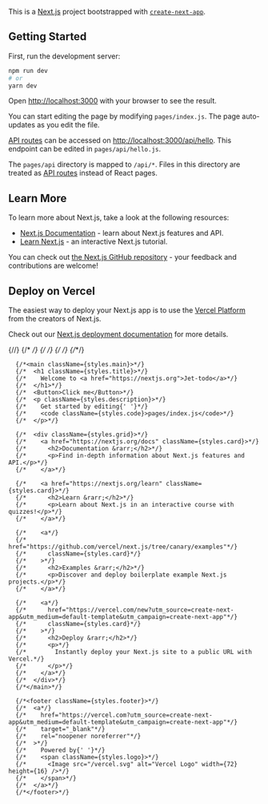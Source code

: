 This is a [Next.js](https://nextjs.org/) project bootstrapped with [`create-next-app`](https://github.com/vercel/next.js/tree/canary/packages/create-next-app).

## Getting Started

First, run the development server:

```bash
npm run dev
# or
yarn dev
```

Open [http://localhost:3000](http://localhost:3000) with your browser to see the result.

You can start editing the page by modifying `pages/index.js`. The page auto-updates as you edit the file.

[API routes](https://nextjs.org/docs/api-routes/introduction) can be accessed on [http://localhost:3000/api/hello](http://localhost:3000/api/hello). This endpoint can be edited in `pages/api/hello.js`.

The `pages/api` directory is mapped to `/api/*`. Files in this directory are treated as [API routes](https://nextjs.org/docs/api-routes/introduction) instead of React pages.

## Learn More

To learn more about Next.js, take a look at the following resources:

- [Next.js Documentation](https://nextjs.org/docs) - learn about Next.js features and API.
- [Learn Next.js](https://nextjs.org/learn) - an interactive Next.js tutorial.

You can check out [the Next.js GitHub repository](https://github.com/vercel/next.js/) - your feedback and contributions are welcome!

## Deploy on Vercel

The easiest way to deploy your Next.js app is to use the [Vercel Platform](https://vercel.com/new?utm_medium=default-template&filter=next.js&utm_source=create-next-app&utm_campaign=create-next-app-readme) from the creators of Next.js.

Check out our [Next.js deployment documentation](https://nextjs.org/docs/deployment) for more details.

{/*<Head>*/}
{/*  <title>Create Next App</title>*/}
{/*  <meta name="description" content="Generated by create next app" />*/}
{/*  <link rel="icon" href="/favicon.ico" />*/}
{/*</Head>*/}

      {/*<main className={styles.main}>*/}
      {/*  <h1 className={styles.title}>*/}
      {/*    Welcome to <a href="https://nextjs.org">Jet-todo</a>*/}
      {/*  </h1>*/}
      {/*  <Button>Click me</Button>*/}
      {/*  <p className={styles.description}>*/}
      {/*    Get started by editing{' '}*/}
      {/*    <code className={styles.code}>pages/index.js</code>*/}
      {/*  </p>*/}

      {/*  <div className={styles.grid}>*/}
      {/*    <a href="https://nextjs.org/docs" className={styles.card}>*/}
      {/*      <h2>Documentation &rarr;</h2>*/}
      {/*      <p>Find in-depth information about Next.js features and API.</p>*/}
      {/*    </a>*/}

      {/*    <a href="https://nextjs.org/learn" className={styles.card}>*/}
      {/*      <h2>Learn &rarr;</h2>*/}
      {/*      <p>Learn about Next.js in an interactive course with quizzes!</p>*/}
      {/*    </a>*/}

      {/*    <a*/}
      {/*      href="https://github.com/vercel/next.js/tree/canary/examples"*/}
      {/*      className={styles.card}*/}
      {/*    >*/}
      {/*      <h2>Examples &rarr;</h2>*/}
      {/*      <p>Discover and deploy boilerplate example Next.js projects.</p>*/}
      {/*    </a>*/}

      {/*    <a*/}
      {/*      href="https://vercel.com/new?utm_source=create-next-app&utm_medium=default-template&utm_campaign=create-next-app"*/}
      {/*      className={styles.card}*/}
      {/*    >*/}
      {/*      <h2>Deploy &rarr;</h2>*/}
      {/*      <p>*/}
      {/*        Instantly deploy your Next.js site to a public URL with Vercel.*/}
      {/*      </p>*/}
      {/*    </a>*/}
      {/*  </div>*/}
      {/*</main>*/}

      {/*<footer className={styles.footer}>*/}
      {/*  <a*/}
      {/*    href="https://vercel.com?utm_source=create-next-app&utm_medium=default-template&utm_campaign=create-next-app"*/}
      {/*    target="_blank"*/}
      {/*    rel="noopener noreferrer"*/}
      {/*  >*/}
      {/*    Powered by{' '}*/}
      {/*    <span className={styles.logo}>*/}
      {/*      <Image src="/vercel.svg" alt="Vercel Logo" width={72} height={16} />*/}
      {/*    </span>*/}
      {/*  </a>*/}
      {/*</footer>*/}